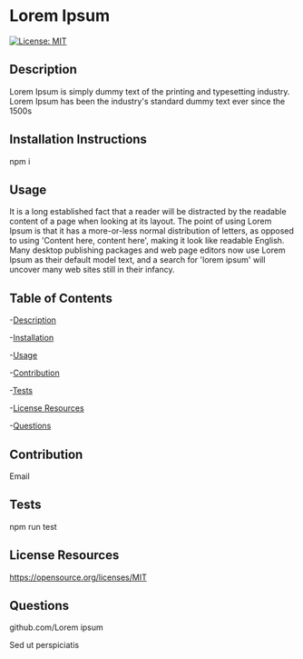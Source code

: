 # Lorem Ipsum

  
  [![License: MIT](https://img.shields.io/badge/License-MIT-yellow.svg)](https://opensource.org/licenses/MIT)


  ## Description 
  Lorem Ipsum is simply dummy text of the printing and typesetting industry. Lorem Ipsum has been the industry's standard dummy text ever since the 1500s
 

  ## Installation Instructions
  npm i

  ## Usage
  It is a long established fact that a reader will be distracted by the readable content of a page when looking at its layout. The point of using Lorem Ipsum is that it has a more-or-less normal distribution of letters, as opposed to using 'Content here, content here', making it look like readable English. Many desktop publishing packages and web page editors now use Lorem Ipsum as their default model text, and a search for 'lorem ipsum' will uncover many web sites still in their infancy.

  ## Table of Contents
  -[Description](#description)

  -[Installation](#installation)

  -[Usage](#usage)

  -[Contribution](#contribution)

  -[Tests](#test)

  -[License Resources](#license)

  -[Questions](#questions)
  

  ## Contribution
  Email 

  ## Tests
  npm run test

  
  ## License Resources
  https://opensource.org/licenses/MIT


  ## Questions
  github.com/Lorem ipsum

  Sed ut perspiciatis

  
